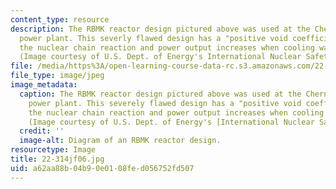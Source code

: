 ```yaml
---
content_type: resource
description: The RBMK reactor design pictured above was used at the Chernobyl nuclear
  power plant. This severly flawed design has a "positive void coefficient", meaning
  the nuclear chain reaction and power output increases when cooling water is lost.
  (Image courtesy of U.S. Dept. of Energy's International Nuclear Safety Center.)
file: /media/https%3A/open-learning-course-data-rc.s3.amazonaws.com/22-314j-structural-mechanics-in-nuclear-power-technology-fall-2006/a62aa88b04b90e0108fed056752fd507_22-314jf06.jpg
file_type: image/jpeg
image_metadata:
  caption: The RBMK reactor design pictured above was used at the Chernobyl nuclear
    power plant. This severely flawed design has a "positive void coefficient", meaning
    the nuclear chain reaction and power output increases when cooling water is lost.
    (Image courtesy of U.S. Dept. of Energy's [International Nuclear Safety Center](http://insc.ans.org/).)
  credit: ''
  image-alt: Diagram of an RBMK reactor design.
resourcetype: Image
title: 22-314jf06.jpg
uid: a62aa88b-04b9-0e01-08fe-d056752fd507
---
```

